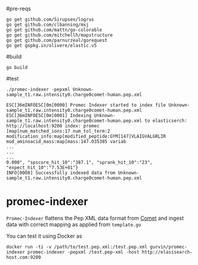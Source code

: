 #pre-reqs
```
go get github.com/Sirupsen/logrus
go get github.com/clbanning/mxj
go get github.com/mattn/go-colorable
go get github.com/mitchellh/mapstructure
go get github.com/parnurzeal/gorequest
go get gopkg.in/olivere/elastic.v5
```

#build
```
go build
```

#test

```
./promec-indexer -pepxml Unknown-sample_t1.raw.intensity0.charge0comet-human.pep.xml

ESC[36mINFOESC[0m[0000] Promec Indexer started to index file Unknown-sample_t1.raw.intensity0.charge0comet-human.pep.xml 
ESC[36mINFOESC[0m[0001] Indexing Unknown-sample_t1.raw.intensity0.charge0comet-human.pep.xml to elasticserch: http://localhost:9200 index: promec 
[map[num_matched_ions:17 num_tol_term:2 modification_info:map[modified_peptide:GYM[147]VLAIGVALGRLIR mod_aminoacid_mass:map[mass:147.035385 variab
...
...
...
0.000", "spscore_hit_10":"387.1", "sprank_hit_10":"23", "expect_hit_10":"7.53E+01"}
INFO[0008] Successfully indexed data from Unknown-sample_t1.raw.intensity0.charge0comet-human.pep.xml 
```

# promec-indexer

`Promec-Indexer` flattens the Pep XML data format from [Comet](http://comet-ms.sourceforge.net/) and ingest data with correct mapping as applied from `template.go`

You can test it using Docker as

```
docker run -ti -v /path/to/test.pep.xml:/test.pep.xml gurvin/promec-indexer promec-indexer -pepxml /test.pep-xml -host http://elasisearch-host.com:9200
```
